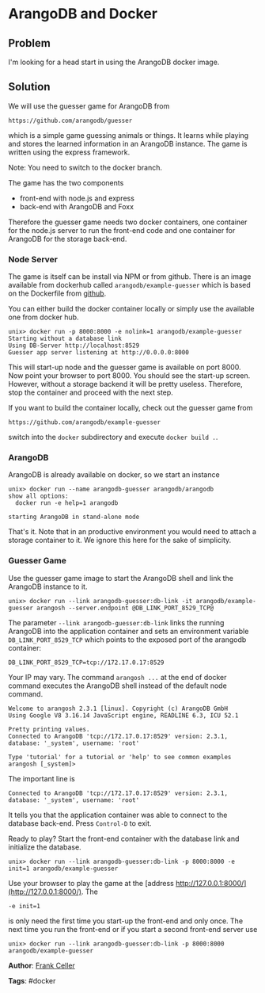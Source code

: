 # ArangoDB and Docker

## Problem

I'm looking for a head start in using the ArangoDB docker image.

## Solution

We will use the guesser game for ArangoDB from

    https://github.com/arangodb/guesser

which is a simple game guessing animals or things. It learns while playing
and stores the learned information in an ArangoDB instance. The game is written using the
express framework. 

Note: You need to switch to the docker branch.  

The game has the two components

* front-end with node.js and express
* back-end with ArangoDB and Foxx

Therefore the guesser game needs two docker containers, one container for the node.js
server to run the front-end code and one container for ArangoDB for the storage back-end.

### Node Server

The game is itself can be install via NPM or from github. There is an image available from
dockerhub called `arangodb/example-guesser` which is based on the Dockerfile
from [github](https://raw.githubusercontent.com/arangodb/guesser/docker/docker/Dockerfile).

You can either build the docker container locally or simply use the available one from
docker hub.

    unix> docker run -p 8000:8000 -e nolink=1 arangodb/example-guesser
    Starting without a database link
    Using DB-Server http://localhost:8529
    Guesser app server listening at http://0.0.0.0:8000

This will start-up node and the guesser game is available on port 8000. Now point your
browser to port 8000. You should see the start-up screen. However, without a storage
backend it will be pretty useless. Therefore, stop the container and proceed with the next
step.

If you want to build the container locally, check out the guesser game from

    https://github.com/arangodb/example-guesser

switch into the `docker` subdirectory and execute `docker build .`.

### ArangoDB

ArangoDB is already available on docker, so we start an instance

    unix> docker run --name arangodb-guesser arangodb/arangodb
    show all options:
      docker run -e help=1 arangodb

    starting ArangoDB in stand-alone mode

That's it. Note that in an productive environment you would need to attach a storage
container to it. We ignore this here for the sake of simplicity.

### Guesser Game

Use the guesser game image to start the ArangoDB shell and link the ArangoDB instance to
it.

    unix> docker run --link arangodb-guesser:db-link -it arangodb/example-guesser arangosh --server.endpoint @DB_LINK_PORT_8529_TCP@

The parameter `--link arangodb-guesser:db-link` links the running ArangoDB into the
application container and sets an environment variable `DB_LINK_PORT_8529_TCP` which
points to the exposed port of the arangodb container:

    DB_LINK_PORT_8529_TCP=tcp://172.17.0.17:8529

Your IP may vary. The command `arangosh ...` at the end of docker command executes the
ArangoDB shell instead of the default node command.

    Welcome to arangosh 2.3.1 [linux]. Copyright (c) ArangoDB GmbH
    Using Google V8 3.16.14 JavaScript engine, READLINE 6.3, ICU 52.1
    
    Pretty printing values.
    Connected to ArangoDB 'tcp://172.17.0.17:8529' version: 2.3.1, database: '_system', username: 'root'
    
    Type 'tutorial' for a tutorial or 'help' to see common examples
    arangosh [_system]> 

The important line is

    Connected to ArangoDB 'tcp://172.17.0.17:8529' version: 2.3.1, database: '_system', username: 'root'

It tells you that the application container was able to connect to the database
back-end. Press `Control-D` to exit.

Ready to play? Start the front-end container with the database link and initialize the database.

    unix> docker run --link arangodb-guesser:db-link -p 8000:8000 -e init=1 arangodb/example-guesser

Use your browser to play the game at the [address http://127.0.0.1:8000/](http://127.0.0.1:8000/).
The

    -e init=1

is only need the first time you start-up the front-end and only once. The next time you
run the front-end or if you start a second front-end server use

    unix> docker run --link arangodb-guesser:db-link -p 8000:8000 arangodb/example-guesser


**Author**: [Frank Celler](https://github.com/fceller)

**Tags**: #docker
